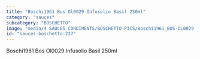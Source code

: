 ```yaml
---
title: "Boschi1961 Bos Ol0029 Infusolio Basil 250ml"
category: "sauces"
subcategory: "BOSCHETTO"
image: "media/4 SAUCES CONDIMENTS/BOSCHETTO PICS/Boschi1961_BOS-OL0029 Infusolio Basil 250ml.png"
id: "sauces-boschetto-227"
---
```


Boschi1961 Bos Ol0029 Infusolio Basil 250ml

